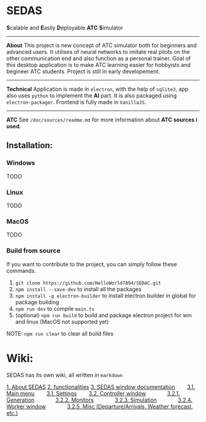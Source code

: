 # SEDAS

**S**calable and **E**asily **D**eployable **ATC** **S**imulator

<hr>

**About**
This project is new concept of ATC simulator both for beginners and advanced users. It utilises of neural networks to imitate real pilots on the other communication end and also function as a personal trainer. Goal of this desktop application is to make ATC learning easier for hobbyists and begineer ATC students. Project is still in early developement.

<hr>

**Technical**
Application is made in `electron`, with the help of `sqlite3`, app also uses `python` to implement the **AI** part. It is also packaged using `electron-packager`. Frontend is fully made in `VanillaJS`.

<hr>

**ATC**
See `/doc/sources/readme.md` for more information about **ATC sources i used**.

## Installation:

### Windows
TODO

### Linux
TODO

### MacOS
TODO

### Build from source
If you want to contribute to the project, you can simply follow these commands.

1. `git clone https://github.com/HelloWorld7894/SEDAC.git`
2. `npm install --save-dev` to install all the packages
3. `npm install -g electron-builder` to install electron builder in global for package building
4. `npm run dev` to compile `main.ts`
5. (optional) `npm run build` to build and package electron project for win and linux (MacOS not supported yet)

NOTE: `npm run clear` to clear all build files

# Wiki:
SEDAS has its own wiki, all written in `markdown`

[1. About SEDAS]()
[2. functionalities]()
[3. SEDAS window documentation]()
&nbsp;&nbsp;&nbsp;&nbsp;&nbsp;&nbsp; [3.1. Main menu]()
&nbsp;&nbsp;&nbsp;&nbsp;&nbsp;&nbsp; [3.1. Settings]()
&nbsp;&nbsp;&nbsp;&nbsp;&nbsp;&nbsp; [3.2. Controller window]()
&nbsp;&nbsp;&nbsp;&nbsp;&nbsp;&nbsp;&nbsp;&nbsp;&nbsp;&nbsp;&nbsp;&nbsp; [3.2.1. Generation]()
&nbsp;&nbsp;&nbsp;&nbsp;&nbsp;&nbsp;&nbsp;&nbsp;&nbsp;&nbsp;&nbsp;&nbsp; [3.2.2. Monitors]()
&nbsp;&nbsp;&nbsp;&nbsp;&nbsp;&nbsp;&nbsp;&nbsp;&nbsp;&nbsp;&nbsp;&nbsp; [3.2.3. Simulation]()
&nbsp;&nbsp;&nbsp;&nbsp;&nbsp;&nbsp;&nbsp;&nbsp;&nbsp;&nbsp;&nbsp;&nbsp; [3.2.4. Worker window]()
&nbsp;&nbsp;&nbsp;&nbsp;&nbsp;&nbsp;&nbsp;&nbsp;&nbsp;&nbsp;&nbsp;&nbsp; [3.2.5. Misc (Departure/Arrivals, Weather forecast, etc.)]()